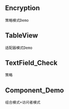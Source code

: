 ## Encryption
```
策略模式Demo
```

## TableView
```
适配器模式Demo
```

## TextField_Check
``` 
策略
```

## Component_Demo
```
组合模式+访问者模式
```

